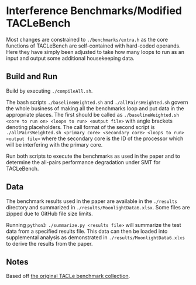# Interference Benchmarks/Modified TACLeBench

Most changes are constrained to `./benchmarks/extra.h` as the core functions
of TACLeBench are self-contained with hard-coded operands. Here they have
simply been adjusted to take how many loops to run as an input and output some
additional housekeeping data.

## Build and Run

Build by executing `./compileAll.sh`.

The bash scripts `./baselineWeighted.sh` and `./allPairsWeighted.sh` govern the
whole business of making all the benchmarks loop and put data in the appropriate
places. The first should be called as 
`./baselineWeighted.sh <core to run on> <loops to run> <output file>` with
angle brackets denoting placeholders. The call format of the second script is
`./allPairsWeighted.sh <primary core> <secondary core> <loops to run> <output file>`
where the secondary core is the ID of the processor which will be interfering
with the primary core.

Run both scripts to execute the benchmarks as used in the paper and to determine
the all-pairs performance degradation under SMT for TACLeBench.

## Data

The benchmark results used in the paper are available in the `./results`
directory and summarized in `./results/MoonlightData6.xlsx`. Some files are
zipped due to GitHub file size limits.

Running `python3 ./summarize.py <results file>` will summarize the test data
from a specified results file. This data can then be loaded into supplemental
analysis as demonstrated in `./results/MoonlightData6.xlxs` to derive the
results from the paper.

## Notes

Based off [the original TACLe benchmark collection](https://github.com/tacle/tacle-bench).
